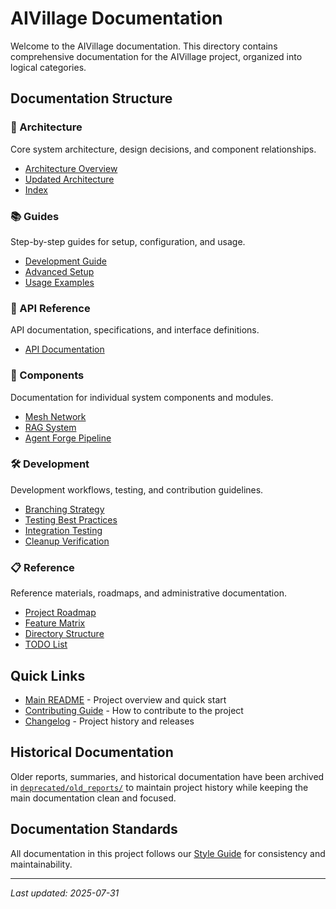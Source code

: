 # AIVillage Documentation

Welcome to the AIVillage documentation. This directory contains comprehensive documentation for the AIVillage project, organized into logical categories.

## Documentation Structure

### 📐 Architecture
Core system architecture, design decisions, and component relationships.
- [Architecture Overview](architecture/architecture_1.md)
- [Updated Architecture](architecture/architecture_updated_1.md)
- [Index](architecture/index_1.md)

### 📚 Guides
Step-by-step guides for setup, configuration, and usage.
- [Development Guide](guides/DEVELOPMENT.md)
- [Advanced Setup](guides/advanced_setup_1.md)
- [Usage Examples](guides/usage_examples_1.md)

### 🔌 API Reference
API documentation, specifications, and interface definitions.
- [API Documentation](api/API_DOCUMENTATION_1.md)

### 🧩 Components
Documentation for individual system components and modules.
- [Mesh Network](components/mesh-network-engineer_1.md)
- [RAG System](rag_system_explainer.txt)
- [Agent Forge Pipeline](components/agent_forge_pipeline_overview_1.md)

### 🛠️ Development
Development workflows, testing, and contribution guidelines.
- [Branching Strategy](development/BRANCHING_STRATEGY_1.md)
- [Testing Best Practices](development/testing-best-practices_1.md)
- [Integration Testing](development/SMOKE_TEST_INTEGRATION_1.md)
- [Cleanup Verification](development/cleanup_verification.md)

### 📋 Reference
Reference materials, roadmaps, and administrative documentation.
- [Project Roadmap](reference/roadmap.md)
- [Feature Matrix](feature_matrix.md)
- [Directory Structure](reference/DIRECTORY_STRUCTURE_1.md)
- [TODO List](reference/TODO_1.md)

## Quick Links

- [Main README](../README.md) - Project overview and quick start
- [Contributing Guide](../CONTRIBUTING.md) - How to contribute to the project
- [Changelog](../CHANGELOG.md) - Project history and releases

## Historical Documentation

Older reports, summaries, and historical documentation have been archived in [`deprecated/old_reports/`](../deprecated/old_reports/) to maintain project history while keeping the main documentation clean and focused.

## Documentation Standards

All documentation in this project follows our [Style Guide](../STYLE_GUIDE.md) for consistency and maintainability.

---

*Last updated: 2025-07-31*
